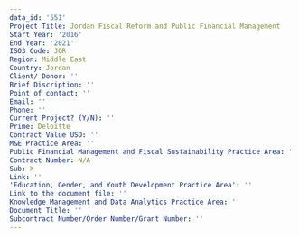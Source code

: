 ```yaml
---
data_id: '551'
Project Title: Jordan Fiscal Reform and Public Financial Management
Start Year: '2016'
End Year: '2021'
ISO3 Code: JOR
Region: Middle East
Country: Jordan
Client/ Donor: ''
Brief Discription: ''
Point of contact: ''
Email: ''
Phone: ''
Current Project? (Y/N): ''
Prime: Deloitte
Contract Value USD: ''
M&E Practice Area: ''
Public Financial Management and Fiscal Sustainability Practice Area: ''
Contract Number: N/A
Sub: X
Link: ''
'Education, Gender, and Youth Development Practice Area': ''
Link to the document file: ''
Knowledge Management and Data Analytics Practice Area: ''
Document Title: ''
Subcontract Number/Order Number/Grant Number: ''
---
```

